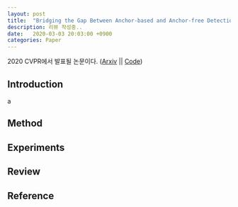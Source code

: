 ```yaml
---
layout: post
title:  "Bridging the Gap Between Anchor-based and Anchor-free Detection via Adaptive Training Sample Selection"
description: 리뷰 작성중..
date:   2020-03-03 20:03:00 +0900
categories: Paper
---
```

2020 CVPR에서 발표될 논문이다. ([Arxiv](https://arxiv.org/abs/1912.02424) || [Code](https://github.com/sfzhang15/ATSS))

## Introduction
a

## Method

## Experiments

## Review

## Reference
